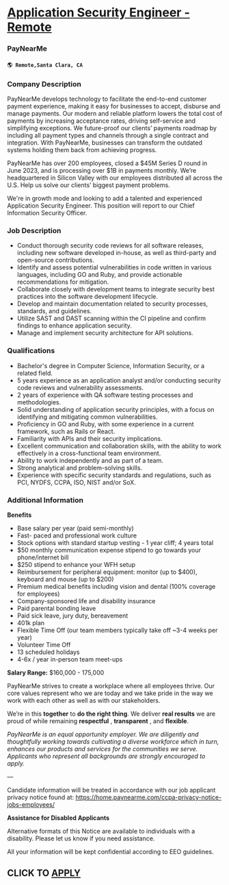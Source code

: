 # [Application Security Engineer - Remote](https://www.remotewlb.com/apply/application-security-engineer-remote)  
### PayNearMe  
#### `🌎 Remote,Santa Clara, CA`  

### **Company Description**

PayNearMe develops technology to facilitate the end-to-end customer payment experience, making it easy for businesses to accept, disburse and manage payments. Our modern and reliable platform lowers the total cost of payments by increasing acceptance rates, driving self-service and simplifying exceptions. We future-proof our clients’ payments roadmap by including all payment types and channels through a single contract and integration. With PayNearMe, businesses can transform the outdated systems holding them back from achieving progress.

PayNearMe has over 200 employees, closed a $45M Series D round in June 2023, and is processing over $1B in payments monthly. We’re headquartered in Silicon Valley with our employees distributed all across the U.S. Help us solve our clients’ biggest payment problems.

We're in growth mode and looking to add a talented and experienced Application Security Engineer. This position will report to our Chief Information Security Officer.

###  **Job Description**

  * Conduct thorough security code reviews for all software releases, including new software developed in-house, as well as third-party and open-source contributions.
  * Identify and assess potential vulnerabilities in code written in various languages, including GO and Ruby, and provide actionable recommendations for mitigation.
  * Collaborate closely with development teams to integrate security best practices into the software development lifecycle.
  * Develop and maintain documentation related to security processes, standards, and guidelines.
  * Utilize SAST and DAST scanning within the CI pipeline and confirm findings to enhance application security.
  * Manage and implement security architecture for API solutions.

###  **Qualifications**

  * Bachelor's degree in Computer Science, Information Security, or a related field.
  * 5 years experience as an application analyst and/or conducting security code reviews and vulnerability assessments.
  * 2 years of experience with QA software testing processes and methodologies.
  * Solid understanding of application security principles, with a focus on identifying and mitigating common vulnerabilities.
  * Proficiency in GO and Ruby, with some experience in a current framework, such as Rails or React.
  * Familiarity with APIs and their security implications.
  * Excellent communication and collaboration skills, with the ability to work effectively in a cross-functional team environment.
  * Ability to work independently and as part of a team.
  * Strong analytical and problem-solving skills.
  * Experience with specific security standards and regulations, such as PCI, NYDFS, CCPA, ISO, NIST and/or SoX.

###  **Additional Information**

 **Benefits**

  * Base salary per year (paid semi-monthly)
  * Fast- paced and professional work culture
  * Stock options with standard startup vesting - 1 year cliff; 4 years total
  * $50 monthly communication expense stipend to go towards your phone/internet bill
  * $250 stipend to enhance your WFH setup
  * Reimbursement for peripheral equipment: monitor (up to $400), keyboard and mouse (up to $200)
  * Premium medical benefits including vision and dental (100% coverage for employees)
  * Company-sponsored life and disability insurance
  * Paid parental bonding leave
  * Paid sick leave, jury duty, bereavement
  * 401k plan
  * Flexible Time Off (our team members typically take off ~3-4 weeks per year)
  * Volunteer Time Off
  * 13 scheduled holidays
  * 4-6x / year in-person team meet-ups 

**Salary Range:** $160,000 - 175,000

  
PayNearMe strives to create a workplace where all employees thrive. Our core values represent who we are today and we take pride in the way we work with each other as well as with our stakeholders.

We’re in this **together** to **do the right thing**. We deliver **real results** we are proud of while remaining **respectful** , **transparent** , and **flexible**.

 _PayNearMe is an equal opportunity employer. We are diligently and thoughtfully working towards cultivating a diverse workforce which in turn, enhances our products and services for the communities we serve. Applicants who represent all backgrounds are strongly encouraged to apply._

—

Candidate information will be treated in accordance with our job applicant privacy notice found at: https://home.paynearme.com/ccpa-privacy-notice-jobs-employees/

 **Assistance for Disabled Applicants**

Alternative formats of this Notice are available to individuals with a disability. Please let us know if you need assistance.

All your information will be kept confidential according to EEO guidelines.

  
## CLICK TO [APPLY](https://www.remotewlb.com/apply/application-security-engineer-remote)

